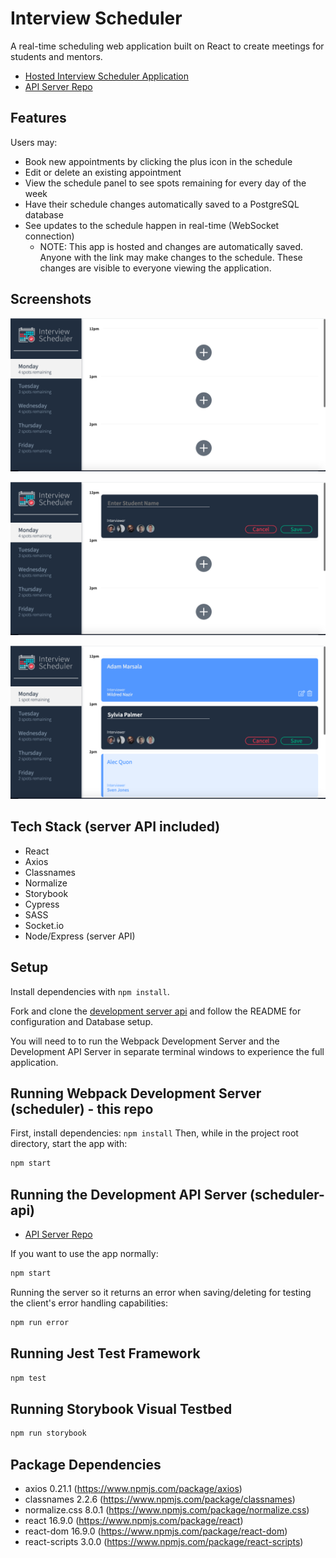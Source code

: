 # Interview Scheduler

A real-time scheduling web application built on React to create meetings for students and mentors. 

* [Hosted Interview Scheduler Application](https://60a2c3bd2b5b3f09b89a7dda--vigorous-wing-82dee0.netlify.app/)
* [API Server Repo](https://github.com/MagicMark5/scheduler-api)

## Features

Users may: 
* Book new appointments by clicking the plus icon in the schedule
* Edit or delete an existing appointment
* View the schedule panel to see spots remaining for every day of the week
* Have their schedule changes automatically saved to a PostgreSQL database
* See updates to the schedule happen in real-time (WebSocket connection)
  * NOTE: This app is hosted and changes are automatically saved. Anyone with the link may make changes to the schedule. These changes are visible to everyone viewing the application. 

## Screenshots

!["Day list sidebar with empty schedule and add appointment buttons"](https://github.com/MagicMark5/scheduler/blob/master/docs/day_list.png?raw=true)

!["Booking a new appointment"](https://github.com/MagicMark5/scheduler/blob/master/docs/appointment_form.png?raw=true)

!["Schedule with booked appointments and edit form"](https://github.com/MagicMark5/scheduler/blob/master/docs/schedule_view.png?raw=true)

## Tech Stack (server API included)

* React
* Axios
* Classnames
* Normalize
* Storybook
* Cypress
* SASS
* Socket.io
* Node/Express (server API)

## Setup

Install dependencies with `npm install`.

Fork and clone the [development server api](https://github.com/lighthouse-labs/scheduler-api) and follow the README for configuration and Database setup.

You will need to to run the Webpack Development Server and the Development API Server in separate terminal windows to experience the full application.

## Running Webpack Development Server (scheduler) - this repo

First, install dependencies: `npm install`
Then, while in the project root directory, start the app with: 

```sh
npm start
```

## Running the Development API Server (scheduler-api)

* [API Server Repo](https://github.com/MagicMark5/scheduler-api)

If you want to use the app normally:

```sh
npm start
```

Running the server so it returns an error when saving/deleting for testing the client's error handling capabilities:

```sh
npm run error
```

## Running Jest Test Framework

```sh
npm test
```

## Running Storybook Visual Testbed

```sh
npm run storybook
```

## Package Dependencies 

  * axios 0.21.1 (https://www.npmjs.com/package/axios)
  * classnames 2.2.6 (https://www.npmjs.com/package/classnames)
  * normalize.css 8.0.1 (https://www.npmjs.com/package/normalize.css)
  * react 16.9.0 (https://www.npmjs.com/package/react)
  * react-dom 16.9.0 (https://www.npmjs.com/package/react-dom)
  * react-scripts 3.0.0 (https://www.npmjs.com/package/react-scripts)


